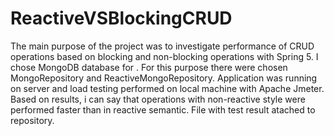 # ReactiveVSBlockingCRUD
The main purpose of the project was to investigate performance of CRUD operations based on blocking and non-blocking operations with Spring 5. I chose MongoDB database for . For this purpose there were chosen MongoRepository and ReactiveMongoRepository. Application was running on server and load testing performed on local machine with Apache Jmeter. Based on results, i can say that operations with non-reactive style were performed faster than in reactive semantic. File with test result atached to repository.
